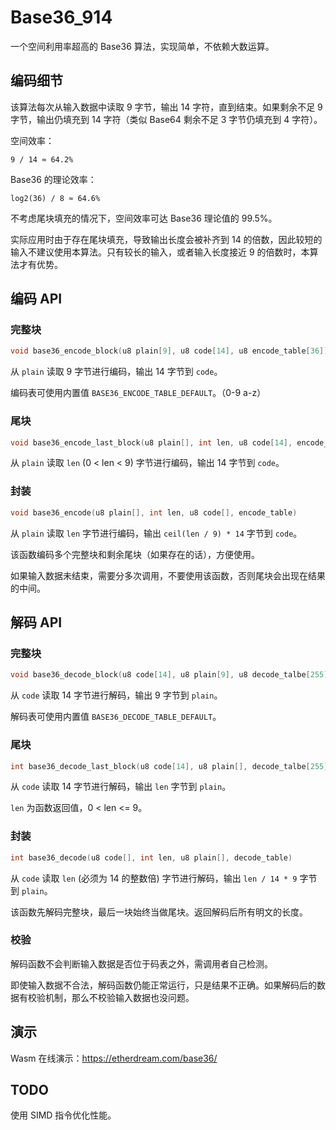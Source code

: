 # Base36_914

一个空间利用率超高的 Base36 算法，实现简单，不依赖大数运算。

## 编码细节

该算法每次从输入数据中读取 9 字节，输出 14 字符，直到结束。如果剩余不足 9 字节，输出仍填充到 14 字符（类似 Base64 剩余不足 3 字节仍填充到 4 字符）。

空间效率：

```
9 / 14 ≈ 64.2%
```

Base36 的理论效率：

```
log2(36) / 8 ≈ 64.6%
```

不考虑尾块填充的情况下，空间效率可达 Base36 理论值的 99.5%。

实际应用时由于存在尾块填充，导致输出长度会被补齐到 14 的倍数，因此较短的输入不建议使用本算法。只有较长的输入，或者输入长度接近 9 的倍数时，本算法才有优势。

## 编码 API

### 完整块

```c
void base36_encode_block(u8 plain[9], u8 code[14], u8 encode_table[36])
```

从 `plain` 读取 9 字节进行编码，输出 14 字节到 `code`。

编码表可使用内置值 `BASE36_ENCODE_TABLE_DEFAULT`。（0-9 a-z）

### 尾块

```c
void base36_encode_last_block(u8 plain[], int len, u8 code[14], encode_table[36])
```

从 `plain` 读取 `len` (0 < len < 9) 字节进行编码，输出 14 字节到 `code`。

### 封装

```c
void base36_encode(u8 plain[], int len, u8 code[], encode_table)
```

从 `plain` 读取 `len` 字节进行编码，输出 `ceil(len / 9) * 14` 字节到 `code`。

该函数编码多个完整块和剩余尾块（如果存在的话），方便使用。

如果输入数据未结束，需要分多次调用，不要使用该函数，否则尾块会出现在结果的中间。

## 解码 API

### 完整块

```c
void base36_decode_block(u8 code[14], u8 plain[9], u8 decode_talbe[255])
```

从 `code` 读取 14 字节进行解码，输出 9 字节到 `plain`。

解码表可使用内置值 `BASE36_DECODE_TABLE_DEFAULT`。

### 尾块

```c
int base36_decode_last_block(u8 code[14], u8 plain[], decode_talbe[255])
```

从 `code` 读取 14 字节进行解码，输出 `len` 字节到 `plain`。

`len` 为函数返回值，0 < len <= 9。

### 封装

```c
int base36_decode(u8 code[], int len, u8 plain[], decode_table)
```

从 `code` 读取 `len` (必须为 14 的整数倍) 字节进行解码，输出 `len / 14 * 9` 字节到 `plain`。

该函数先解码完整块，最后一块始终当做尾块。返回解码后所有明文的长度。

### 校验

解码函数不会判断输入数据是否位于码表之外，需调用者自己检测。

即使输入数据不合法，解码函数仍能正常运行，只是结果不正确。如果解码后的数据有校验机制，那么不校验输入数据也没问题。


## 演示

Wasm 在线演示：https://etherdream.com/base36/


## TODO

使用 SIMD 指令优化性能。
